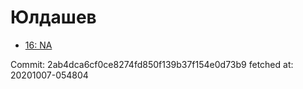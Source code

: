 # Юлдашев
- [16: NA](16.md)

Commit: 2ab4dca6cf0ce8274fd850f139b37f154e0d73b9
 fetched at: 20201007-054804
